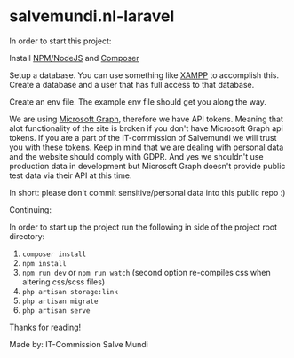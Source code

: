 # salvemundi.nl-laravel

In order to start this project:

Install [NPM/NodeJS](https://nodejs.org/en/) and [Composer](https://getcomposer.org/download/)

Setup a database. You can use something like [XAMPP](https://www.apachefriends.org/index.html) to accomplish this.
Create a database and a user that has full access to that database.

Create an env file. The example env file should get you along the way.

We are using [Microsoft Graph](https://docs.microsoft.com/en-us/graph/), therefore we have API tokens.
Meaning that alot functionality of the site is broken if you don't have Microsoft Graph api tokens.
If you are a part of the IT-commission of Salvemundi we will trust you with these tokens.
Keep in mind that we are dealing with personal data and the website should comply with GDPR.
And yes we shouldn't use production data in development but Microsoft Graph doesn't provide public test data via their API at this time.

In short: please don't commit sensitive/personal data into this public repo :)

Continuing:

In order to start up the project run the following in side of the project root directory:

1. `composer install`
2. `npm install`
3. `npm run dev` or `npm run watch` (second option re-compiles css when altering css/scss files)
4. `php artisan storage:link`
5. `php artisan migrate`
6. `php artisan serve`

Thanks for reading!

Made by: IT-Commission Salve Mundi
